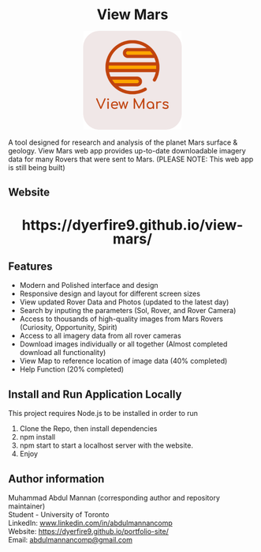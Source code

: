<h1 align="center" style="font-size:28px; line-height:1"><b>View Mars</b></h1>

  <div align="center">
    <img alt="Icon" src="Promotional/logo-rounded.png" width="200px" style="borderRadius:5px">
  </div>

A tool designed for research and analysis of the planet Mars surface & geology. View Mars web app provides up-to-date downloadable imagery data for many Rovers that were sent to Mars. (PLEASE NOTE: This web app is still being built)

## Website
<h2 align="center" style="font-size:28px; line-height:1">
   https://dyerfire9.github.io/view-mars/
</h2>

## Features
- Modern and Polished interface and design
- Responsive design and layout for different screen sizes
- View updated Rover Data and Photos (updated to the latest day)
- Search by inputing the parameters (Sol, Rover, and Rover Camera)
- Access to thousands of high-quality images from Mars Rovers (Curiosity, Opportunity, Spirit)
- Access to all imagery data from all rover cameras
- Download images individually or all together (Almost completed download all functionality)
- View Map to reference location of image data (40% completed) 
- Help Function (20% completed)

## Install and Run Application Locally

This project requires Node.js to be installed in order to run

1. Clone the Repo, then install dependencies
2. npm install
3. npm start to start a localhost server with the website.
4. Enjoy



## Author information
Muhammad Abdul Mannan (corresponding author and repository maintainer) <br />
Student - University of Toronto <br />
LinkedIn: www.linkedin.com/in/abdulmannancomp <br />
Website: https://dyerfire9.github.io/portfolio-site/ <br />
Email: abdulmannancomp@gmail.com <br />

